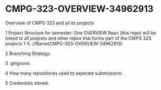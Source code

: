 # CMPG-323-OVERVIEW-34962913
Overview of CMPG 323 and all its projects

1 Project Structure for semester:
One OVERVIEW Repo (this repo) will be linked to all projcets and other repos that forms part of the CMPG 323 projects 1-5. //Name(CMPG-323-OVERVIEW-34962913)

2 Branching Strategy:

3 .gitignore:

4 How many repositories used to seperate submissions:

5 Credentials stored: 
